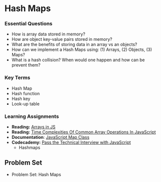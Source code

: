 # Hash Maps

### Essential Questions
* How is array data stored in memory?
* How are object key-value pairs stored in memory?
* What are the benefits of storing data in an array vs an objects?
* How can we implement a Hash Maps using: (1) Arrays, (2) Objects, (3) Maps?
* What is a hash collision? When would one happen and how can be prevent them?

### Key Terms
* Hash Map
* Hash function
* Hash key
* Look-up table

### Learning Assignments
* **Reading:** [Arrays in JS](https://medium.com/dev-genius/arrays-and-array-in-javascript-345b4f87a232)
* **Reading:** [Time Complexities Of Common Array Operations In JavaScript](https://medium.com/@ashfaqueahsan61/time-complexities-of-common-array-operations-in-javascript-c11a6a65a168)
* **Documentation**: [JavaScript Map Class](https://developer.mozilla.org/en-US/docs/Web/JavaScript/Reference/Global_Objects/Map)
* **Codecademy:** [Pass the Technical Interview with JavaScript](https://www.codecademy.com/learn/paths/pass-the-technical-interview-with-javascript)
  * Hashmaps

## Problem Set
- Problem Set: Hash Maps
